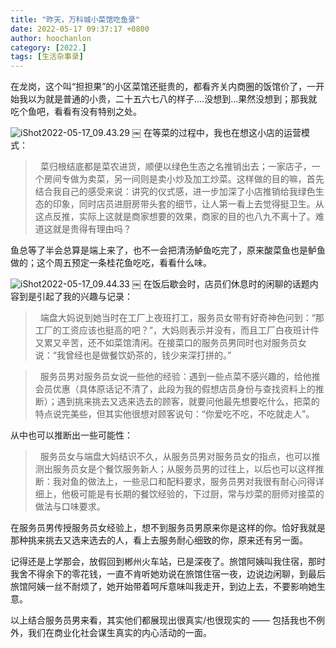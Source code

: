 ```yaml
---
title: "昨天，万科城小菜馆吃鱼录"
date: 2022-05-17 09:37:17 +0800
author: hoochanlon
category: [2022.]
tags: [生活杂事录]
---
```


在龙岗，这个叫“担担果”的小区菜馆还挺贵的，都看齐关内商圈的饭馆价了，一开始我以为就是普通的小贵，二十五六七八的样子….没想到…果然没想到；那我就吃个鱼吧，看看有没有特别之处。 <!-- more -->

![iShot2022-05-17_09.43.29](https://s1.xoimg.com/i/2022/05/17/fndb5n.png)
￼
在等菜的过程中，我也在想这小店的运营模式：
>&nbsp;&nbsp;菜归根结底都是菜农进货，顺便以绿色生态之名推销出去；一家店子，一个房间专做为卖菜，另一间则是卖小炒及加工炒菜。这样做的目的嘛，首先结合我自己的感受来说：讲究的仪式感，进一步加深了小店推销给我绿色生态的印象，同时店员进厨房带头套的细节，让人第一看上去觉得挺卫生。从这点反推，实际上这就是商家想要的效果，商家的目的也八九不离十了。难道这就是贵得有理由吗？

鱼总等了半会总算是端上来了，也不一会把清汤鲈鱼吃完了，原来酸菜鱼也是鲈鱼做的；这个周五预定一条桂花鱼吃吃，看看什么味。

![iShot2022-05-17_09.44.33](https://s1.xoimg.com/i/2022/05/17/fnfpl3.png)
￼
在饭后歇会时，店员们休息时的闲聊的话题内容到是引起了我的兴趣与记录：
>&nbsp;&nbsp;端盘大妈说到她当时在工厂上夜班打工，服务员女带有好奇神色问到：“那工厂的工资应该也挺高的吧？”，大妈则表示并没有，而且工厂白夜班计件又累又辛苦，还不如菜馆清闲。在接菜口的服务员男同时也对服务员女说：“我曾经也是做餐饮奶茶的，钱少来深打拼的。”

>&nbsp;&nbsp;服务员男对服务员女说一些他的经验：遇到一些点菜不感兴趣的，给他推会员优惠（具体原话记不清了，此段为我的假想店员身份与查找资料上的推断）；遇到挑来挑去又选来选去的顾客，就要问他最先想要吃什么，把菜的特点说完美些，但其实他很想对顾客说句：“你爱吃不吃，不吃就走人”。

从中也可以推断出一些可能性：

>&nbsp;&nbsp;服务员女与端盘大妈结识不久，从服务员男对服务员女的指点，也可以推测出服务员女是个餐饮服务新人；从服务员男的过往上，以后也可以这样推断：我对鱼的做法上，一些忌口和配料要求，服务员男对我很有耐心问得详细上，他极可能是有长期的餐饮经验的，下过厨，常与炒菜的厨师对接菜的做法与口味要求。

在服务员男传授服务员女经验上，想不到服务员男原来你是这样的你。恰好我就是那种挑来挑去又选来选去的人，看上去服务耐心细致的你，原来还有另一面。

记得还是上学那会，放假回到郴州火车站，已是深夜了。旅馆阿姨叫我住宿，那时我舍不得余下的零花钱，一直不肯听她劝说在旅馆住宿一夜，边说边闲聊，到最后旅馆阿姨一丝不耐烦了，她开始带着呵斥意味叫我走开，到边上去，不要影响她生意。

以上结合服务员男来看，其实他们都展现出很真实/也很现实的 —— 包括我也不例外，我们在商业化社会谋生真实的内心活动的一面。

